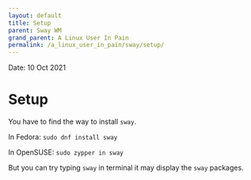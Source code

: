 ```yaml
---
layout: default
title: Setup
parent: Sway WM
grand_parent: A Linux User In Pain
permalink: /a_linux_user_in_pain/sway/setup/
---
```

Date: 10 Oct 2021

# Setup
You have to find the way to install `sway`. 

In Fedora:
`sudo dnf install sway ` 

In OpenSUSE:
`sudo zypper in sway `

But you can try typing `sway` in terminal it may display the `sway` packages.







